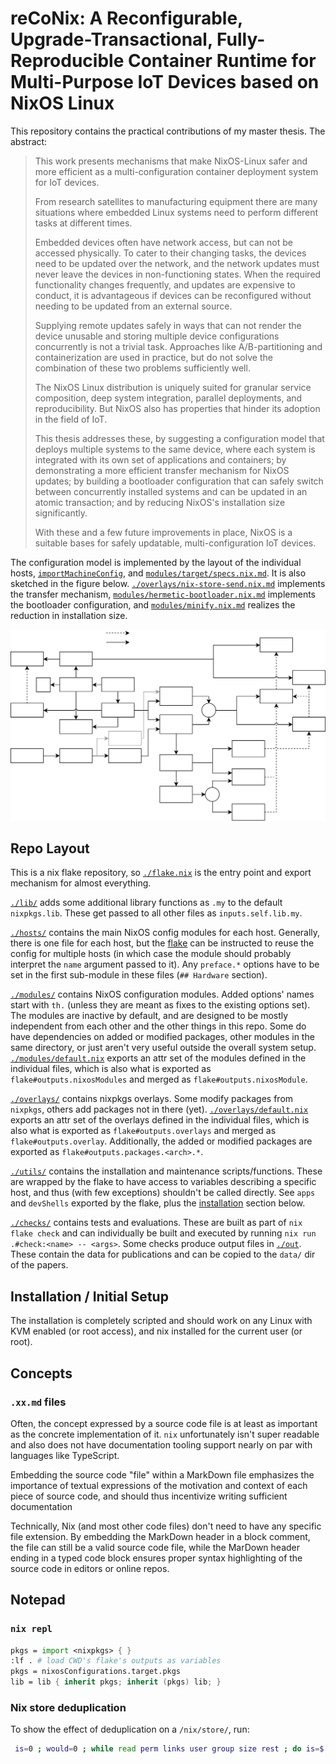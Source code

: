 
# reCoNix: A Reconfigurable, Upgrade-Transactional, Fully-Reproducible Container Runtime for Multi-Purpose IoT Devices based on NixOS Linux

This repository contains the practical contributions of my master thesis.
The abstract:

> This work presents mechanisms that make NixOS-Linux safer and more efficient as a multi-configuration container deployment system for IoT devices.
>
> From research satellites to manufacturing equipment there are many situations where embedded Linux systems need to perform different tasks at different times.
>
> Embedded devices often have network access, but can not be accessed physically.
> To cater to their changing tasks, the devices need to be updated over the network, and the network updates must never leave the devices in non-functioning states.
> When the required functionality changes frequently, and updates are expensive to conduct, it is advantageous if devices can be reconfigured without needing to be updated from an external source.
>
> Supplying remote updates safely in ways that can not render the device unusable and storing multiple device configurations concurrently is not a trivial task.
> Approaches like A/B-partitioning and containerization are used in practice, but do not solve the combination of these two problems sufficiently well.
>
> The NixOS Linux distribution is uniquely suited for granular service composition, deep system integration, parallel deployments, and reproducibility.
> But NixOS also has properties that hinder its adoption in the field of IoT.
>
> This thesis addresses these,
> by suggesting a configuration model that deploys multiple systems to the same device, where each system is integrated with its own set of applications and containers;
> by demonstrating a more efficient transfer mechanism for NixOS updates;
> by building a bootloader configuration that can safely switch between concurrently installed systems and can be updated in an atomic transaction;
> and by reducing NixOS's installation size significantly.
>
> With these and a few future improvements in place, NixOS is a suitable bases for safely updatable, multi-configuration IoT devices.

The configuration model is implemented by the layout of the individual hosts, [`importMachineConfig`](./lib/misc.nix), and [`modules/target/specs.nix.md`](./modules/target/specs.nix.md). It is also sketched in the figure below.
[`./overlays/nix-store-send.nix.md`](./overlays/nix-store-send.nix.md) implements the transfer mechanism, [`modules/hermetic-bootloader.nix.md`](./modules/hermetic-bootloader.nix.md) implements the bootloader configuration, and [`modules/minify.nix.md`](./modules/minify.nix.md) realizes the reduction in installation size.

![](./docs/relations.drawio.svg)


## Repo Layout

This is a nix flake repository, so [`./flake.nix`](./flake.nix) is the entry point and export mechanism for almost everything.

[`./lib/`](./lib/) adds some additional library functions as `.my` to the default `nixpkgs.lib`. These get passed to all other files as `inputs.self.lib.my`.

[`./hosts/`](./hosts/) contains the main NixOS config modules for each host. Generally, there is one file for each host, but the [flake](./flake.nix) can be instructed to reuse the config for multiple hosts (in which case the module should probably interpret the `name` argument passed to it).
Any `preface.*` options have to be set in the first sub-module in these files (`## Hardware` section).

[`./modules/`](./modules/) contains NixOS configuration modules. Added options' names start with `th.` (unless they are meant as fixes to the existing options set).
The modules are inactive by default, and are designed to be mostly independent from each other and the other things in this repo. Some do have dependencies on added or modified packages, other modules in the same directory, or just aren't very useful outside the overall system setup.
[`./modules/default.nix`](./modules/default.nix) exports an attr set of the modules defined in the individual files, which is also what is exported as `flake#outputs.nixosModules` and merged as `flake#outputs.nixosModule`.

[`./overlays/`](./overlays/) contains nixpkgs overlays. Some modify packages from `nixpkgs`, others add packages not in there (yet).
[`./overlays/default.nix`](./overlays/default.nix) exports an attr set of the overlays defined in the individual files, which is also what is exported as `flake#outputs.overlays` and merged as `flake#outputs.overlay`. Additionally, the added or modified packages are exported as `flake#outputs.packages.<arch>.*`.

[`./utils/`](./utils/) contains the installation and maintenance scripts/functions. These are wrapped by the flake to have access to variables describing a specific host, and thus (with few exceptions) shouldn't be called directly.
See `apps` and `devShells` exported by the flake, plus the [installation](#installation--initial-setup) section below.

[`./checks/`](./checks/) contains tests and evaluations. These are built as part of `nix flake check` and can individually be built and executed by running `nix run .#check:<name> -- <args>`.
Some checks produce output files in [`./out`](./out/). These contain the data for publications and can be copied to the `data/` dir of the papers.


## Installation / Initial Setup

The installation is completely scripted and should work on any Linux with KVM enabled (or root access), and nix installed for the current user (or root).


## Concepts

### `.xx.md` files

Often, the concept expressed by a source code file is at least as important as the concrete implementation of it.
`nix` unfortunately isn't super readable and also does not have documentation tooling support nearly on par with languages like TypeScript.

Embedding the source code "file" within a MarkDown file emphasizes the importance of textual expressions of the motivation and context of each piece of source code, and should thus incentivize writing sufficient documentation

Technically, Nix (and most other code files) don't need to have any specific file extension. By embedding the MarkDown header in a block comment, the file can still be a valid source code file, while the MarDown header ending in a typed code block ensures proper syntax highlighting of the source code in editors or online repos.


## Notepad

### `nix repl`

```nix
pkgs = import <nixpkgs> { }
:lf . # load CWD's flake's outputs as variables
pkgs = nixosConfigurations.target.pkgs
lib = lib { inherit pkgs; inherit (pkgs) lib; }
```


### Nix store deduplication

To show the effect of deduplication on a `/nix/store/`, run:
```bash
 is=0 ; would=0 ; while read perm links user group size rest ; do is=$(( is + size )) ; would=$(( would + (links - 1) * size )) ; done < <( \ls -Al /nix/store/.links | tail -n +2 ) ; echo "Actual size: $is ; without dedup: $would ; gain: $( bc <<< "scale=2 ; $would/$is" )"
```
